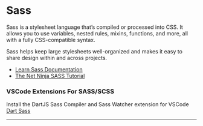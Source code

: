 # Sass

Sass is a stylesheet language that’s compiled or processed into CSS. It allows you to use variables, nested rules, mixins, functions, and more, all with a fully CSS-compatible syntax.  
  
Sass helps keep large stylesheets well-organized and makes it easy to share design within and across projects. 
- [Learn Sass Documentation](https://sass-lang.com/guide)
- [The Net Ninja SASS Tutorial](https://www.youtube.com/watch?v=St5B7hnMLjg&list=PL4cUxeGkcC9iEwigam3gTjU_7IA3W2WZA)

### __VSCode Extensions For SASS/SCSS__  
Install the DartJS Sass Compiler and Sass Watcher extension for VSCode [Dart Sass](https://marketplace.visualstudio.com/items?itemName=codelios.dartsass)

----
